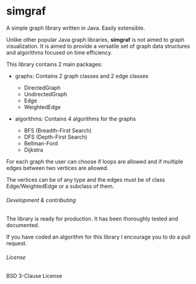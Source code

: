 # simgraf
A simple graph library written in Java.
Easily extensible.

Unlike other popular Java graph libraries, <b>simgraf</b> is not aimed to graph visualization. It is aimed to provide a versatile set of graph data structures and algorithms focused on time efficiency.  

This library contains 2 main packages:
* graphs: Contains 2 graph classes and 2 edge classes
    * DirectedGraph
    * UndirectedGraph
    * Edge
    * WeightedEdge


* algorithms: Contains 4 algorithms for the graphs
    * BFS (Breadth-First Search)
    * DFS (Depth-First Search)
    * Bellman-Ford
    * Dijkstra

For each graph the user can choose if loops are allowed and if multiple edges between two vertices are allowed.

The vertices can be of any type and the edges must be of class Edge/WeightedEdge or a subclass of them.

###### Development & contributing

The library is ready for production. It has been thoroughly tested and documented.

If you have coded an algorithm for this library I encourage you to do a pull request.

###### License

BSD 3-Clause License
